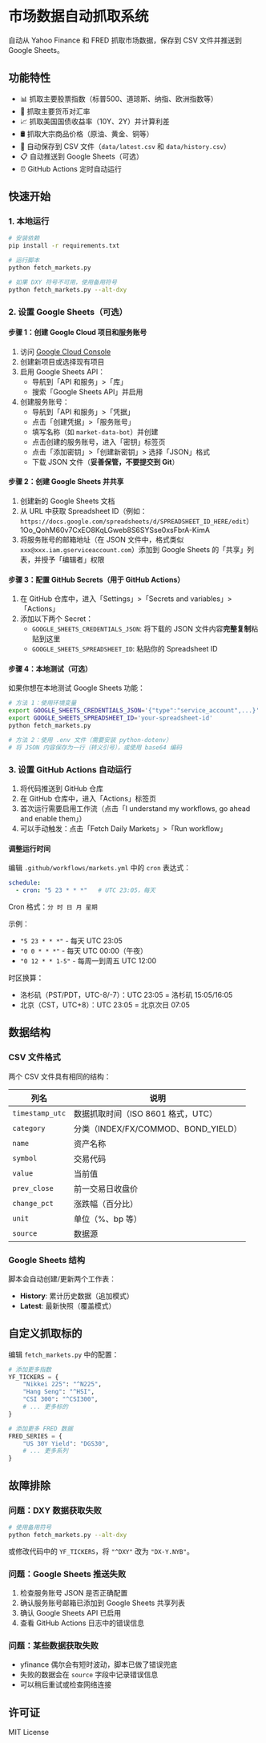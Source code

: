 # 市场数据自动抓取系统

自动从 Yahoo Finance 和 FRED 抓取市场数据，保存到 CSV 文件并推送到 Google Sheets。

## 功能特性

- 📊 抓取主要股票指数（标普500、道琼斯、纳指、欧洲指数等）
- 💱 抓取主要货币对汇率
- 📈 抓取美国国债收益率（10Y、2Y）并计算利差
- 🛢️ 抓取大宗商品价格（原油、黄金、铜等）
- 💾 自动保存到 CSV 文件（`data/latest.csv` 和 `data/history.csv`）
- 📋 自动推送到 Google Sheets（可选）
- ⏰ GitHub Actions 定时自动运行

## 快速开始

### 1. 本地运行

```bash
# 安装依赖
pip install -r requirements.txt

# 运行脚本
python fetch_markets.py

# 如果 DXY 符号不可用，使用备用符号
python fetch_markets.py --alt-dxy
```

### 2. 设置 Google Sheets（可选）

#### 步骤 1：创建 Google Cloud 项目和服务账号

1. 访问 [Google Cloud Console](https://console.cloud.google.com/)
2. 创建新项目或选择现有项目
3. 启用 Google Sheets API：
   - 导航到「API 和服务」>「库」
   - 搜索「Google Sheets API」并启用
4. 创建服务账号：
   - 导航到「API 和服务」>「凭据」
   - 点击「创建凭据」>「服务账号」
   - 填写名称（如 `market-data-bot`）并创建
   - 点击创建的服务账号，进入「密钥」标签页
   - 点击「添加密钥」>「创建新密钥」> 选择「JSON」格式
   - 下载 JSON 文件（**妥善保管，不要提交到 Git**）

#### 步骤 2：创建 Google Sheets 并共享

1. 创建新的 Google Sheets 文档
2. 从 URL 中获取 Spreadsheet ID（例如：`https://docs.google.com/spreadsheets/d/SPREADSHEET_ID_HERE/edit`）1Oo_QohM60v7CxEO8KqLGweb8S6SYSse0xsFbrA-KimA
3. 将服务账号的邮箱地址（在 JSON 文件中，格式类似 `xxx@xxx.iam.gserviceaccount.com`）添加到 Google Sheets 的「共享」列表，并授予「编辑者」权限

#### 步骤 3：配置 GitHub Secrets（用于 GitHub Actions）

1. 在 GitHub 仓库中，进入「Settings」>「Secrets and variables」>「Actions」
2. 添加以下两个 Secret：
   - `GOOGLE_SHEETS_CREDENTIALS_JSON`: 将下载的 JSON 文件内容**完整复制**粘贴到这里
   - `GOOGLE_SHEETS_SPREADSHEET_ID`: 粘贴你的 Spreadsheet ID

#### 步骤 4：本地测试（可选）

如果你想在本地测试 Google Sheets 功能：

```bash
# 方法 1：使用环境变量
export GOOGLE_SHEETS_CREDENTIALS_JSON='{"type":"service_account",...}'  # 完整 JSON 内容
export GOOGLE_SHEETS_SPREADSHEET_ID='your-spreadsheet-id'
python fetch_markets.py

# 方法 2：使用 .env 文件（需要安装 python-dotenv）
# 将 JSON 内容保存为一行（转义引号），或使用 base64 编码
```

### 3. 设置 GitHub Actions 自动运行

1. 将代码推送到 GitHub 仓库
2. 在 GitHub 仓库中，进入「Actions」标签页
3. 首次运行需要启用工作流（点击「I understand my workflows, go ahead and enable them」）
4. 可以手动触发：点击「Fetch Daily Markets」>「Run workflow」

#### 调整运行时间

编辑 `.github/workflows/markets.yml` 中的 `cron` 表达式：

```yaml
schedule:
  - cron: "5 23 * * *"   # UTC 23:05，每天
```

Cron 格式：`分 时 日 月 星期`

示例：
- `"5 23 * * *"` - 每天 UTC 23:05
- `"0 0 * * *"` - 每天 UTC 00:00（午夜）
- `"0 12 * * 1-5"` - 每周一到周五 UTC 12:00

时区换算：
- 洛杉矶（PST/PDT，UTC-8/-7）：UTC 23:05 = 洛杉矶 15:05/16:05
- 北京（CST，UTC+8）：UTC 23:05 = 北京次日 07:05

## 数据结构

### CSV 文件格式

两个 CSV 文件具有相同的结构：

| 列名 | 说明 |
|------|------|
| `timestamp_utc` | 数据抓取时间（ISO 8601 格式，UTC） |
| `category` | 分类（INDEX/FX/COMMOD、BOND_YIELD） |
| `name` | 资产名称 |
| `symbol` | 交易代码 |
| `value` | 当前值 |
| `prev_close` | 前一交易日收盘价 |
| `change_pct` | 涨跌幅（百分比） |
| `unit` | 单位（%、bp 等） |
| `source` | 数据源 |

### Google Sheets 结构

脚本会自动创建/更新两个工作表：
- **History**: 累计历史数据（追加模式）
- **Latest**: 最新快照（覆盖模式）

## 自定义抓取标的

编辑 `fetch_markets.py` 中的配置：

```python
# 添加更多指数
YF_TICKERS = {
    "Nikkei 225": "^N225",
    "Hang Seng": "^HSI",
    "CSI 300": "^CSI300",
    # ... 更多标的
}

# 添加更多 FRED 数据
FRED_SERIES = {
    "US 30Y Yield": "DGS30",
    # ... 更多系列
}
```

## 故障排除

### 问题：DXY 数据获取失败

```bash
# 使用备用符号
python fetch_markets.py --alt-dxy
```

或修改代码中的 `YF_TICKERS`，将 `"^DXY"` 改为 `"DX-Y.NYB"`。

### 问题：Google Sheets 推送失败

1. 检查服务账号 JSON 是否正确配置
2. 确认服务账号邮箱已添加到 Google Sheets 共享列表
3. 确认 Google Sheets API 已启用
4. 查看 GitHub Actions 日志中的错误信息

### 问题：某些数据获取失败

- yfinance 偶尔会有短时波动，脚本已做了错误兜底
- 失败的数据会在 `source` 字段中记录错误信息
- 可以稍后重试或检查网络连接

## 许可证

MIT License


